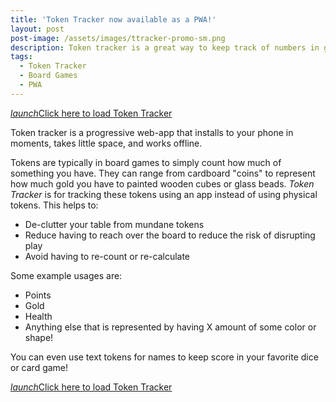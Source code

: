 ```yaml
---
title: 'Token Tracker now available as a PWA!'
layout: post
post-image: /assets/images/ttracker-promo-sm.png
description: Token tracker is a great way to keep track of numbers in games
tags:
  - Token Tracker
  - Board Games
  - PWA
---
```


<a class="btn contact-button" href="https://ttracker.frenziedmarmot.com" target="blank" rel="noopener"><i class="material-icons right">launch</i>Click here to load Token Tracker</a>

Token tracker is a progressive web-app that installs to your phone in moments, takes little space, and works offline.

Tokens are typically in board games to simply count how much of something you have. They can range from cardboard "coins" to represent how much gold you have to painted wooden cubes or glass beads. _Token Tracker_ is for tracking these tokens using an app instead of using physical tokens. This helps to:

- De-clutter your table from mundane tokens
- Reduce having to reach over the board to reduce the risk of disrupting play
- Avoid having to re-count or re-calculate

Some example usages are:

- Points
- Gold
- Health
- Anything else that is represented by having X amount of some color or shape!

You can even use text tokens for names to keep score in your favorite dice or card game!

<a class="btn contact-button" href="https://ttracker.frenziedmarmot.com" target="blank" rel="noopener"><i class="material-icons right">launch</i>Click here to load Token Tracker</a>